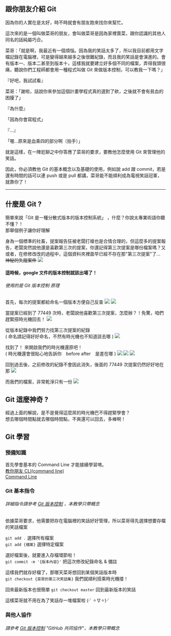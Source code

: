 ## 跟你朋友介紹 Git
因為你的人實在是太好，時不時就會有朋友跑來找你來幫忙。

這次來的是一個叫做菜哥的朋友，會叫做菜哥是因為家裡賣菜，跟你認識的其他人同名的話純屬巧合。

菜哥：「就是啊，我最近有一個煩惱。因為我的笑話太多了，所以我目前都用文字檔記錄在電腦裡，可是變得越來越多之後很難紀錄，而且我的笑話是會演進的。會有版本一、版本二甚至到版本十，這樣我就要建立好多個不同的檔案，弄得我頭很痛，聽說你們工程師都會用一種程式叫做 Git 來做版本控制，可以教我一下嗎？」

『好吧，我試試看』

菜哥：「謝啦，話說你來參加這個計畫學程式真的選對了欸，之後就不會有貧血的困擾了」

『為什麼』

「因為你會寫程式」

『...』

「喔...原來是血乘四的部分啊（拍手）」

就是這樣，在一陣尬聊之中你答應了菜哥的要求，要教他怎麼使用 Git 來管理他的笑話。

因此，你必須教他 Git 的基本概念以及基礎的使用，例如說 add 跟 commit，若是還有時間的話可以連 push 或是 pull 都講，菜哥能不能順利成為電視笑話冠軍，就靠你了！

---

## 什麼是 Git ?
簡單來說「Git 是一種分散式版本的版本控制系統」 ，什麼？你說太專業術語你聽不懂？！<br>
那舉個例子讓你好理解 

身為一個標準的社畜，提案報告狂被老闆打槍也是合情合理的，但這麼多的提案報告，老闆突然說他還是喜歡第三次的提案，你還記得第三次提案是哪份檔案嗎？又或者，在修修改改的過程中，這個資料夾裡面早已經不存在那"第三次提案"了...  ~~神秘的失蹤案件~~
![](https://i.imgur.com/zthzvAr.png?1)

#### 這時候，google 文件的版本控制就該出場了！
###### 使用的是 Git 版本控制 原理 

首先，每次的提案都給命名一個版本方便自己反查
![](https://i.imgur.com/hFHMfLV.png)
![](https://i.imgur.com/SWjyeFe.png)

當提案已經到了 77449 次時，老闆說他喜歡第三次提案，怎麼辦？！免驚，咱們趕緊搭時光機回去！
![](https://i.imgur.com/niMqiQh.png)

從版本紀錄中我們努力找第三次提案的紀錄   
( 命名請記得好好命名，不然有時光機也不知道該去哪 )
![](https://i.imgur.com/tJxyrJV.png)

找到了！ 來開啟我們的時光機還原吧！  
( 時光機還會很貼心地告訴你　before after　是差在哪 )
![](https://i.imgur.com/qsC2QA1.png)
![](https://i.imgur.com/kbNO2Kv.png)
![](https://i.imgur.com/Y36HLHE.png)

回到過去後，之前修改的紀錄不會因此消失，後面的 77449 次提案仍然好好地在那
![](https://i.imgur.com/JLMoht7.png)

而我們的檔案，非常乾淨只有一份
![](https://i.imgur.com/AVrdvuf.png)

## Git 這麼神奇 ? 
經過上面的解說，是不是覺得這麼屌的時光機巴不得趕緊學會？  
想去哪個時間點就去哪個時間點，不爽還可以回去，多棒啊！
　　
## Git 學習

### 預備知識
首先學會基本的 Command Line 才能接續學習唷。  
[教你朋友 CLI(command line)](https://lidemy-notes-oack7426.coderbridge.io/2020/06/18/command-line-teach/)  
[Command Line](https://lidemy-notes-oack7426.coderbridge.io/2020/06/14/Command-Line-teach/)

### Git 基本指令
###### 詳細指令請參考  [Git 版本控制](https://lidemy-notes-oack7426.coderbridge.io/2020/06/16/Git-teach/) ，本教學只帶概念 

依據菜哥要求，他需要把存在電腦裡的笑話好好管理，所以菜哥得先選擇想要存檔的笑話檔案

`git add .` 選擇所有檔案  
`git add {檔案}`  選擇特定檔案

選好檔案後，就要進入存檔環節啦！  
`git commit -m '{版本內容}'` 把這次修改紀錄命名 & 備註

這樣我們就存好檔了，那哪天菜哥想回到某個笑話版本時  
`git checkout {菜哥的第三次笑話集}` 我們就順利搭乘時光機搂！  

回來最新版本也很簡單
`git checkout master` 回到最新版本的笑話

這樣菜哥就不用在為了笑話存一堆檔案啦 (╯✧∇✧)╯

### 與他人協作
###### 請參考 [Git 版本控制](https://lidemy-notes-oack7426.coderbridge.io/2020/06/16/Git-teach/) "GitHub 共同協作"，本教學只帶概念  
